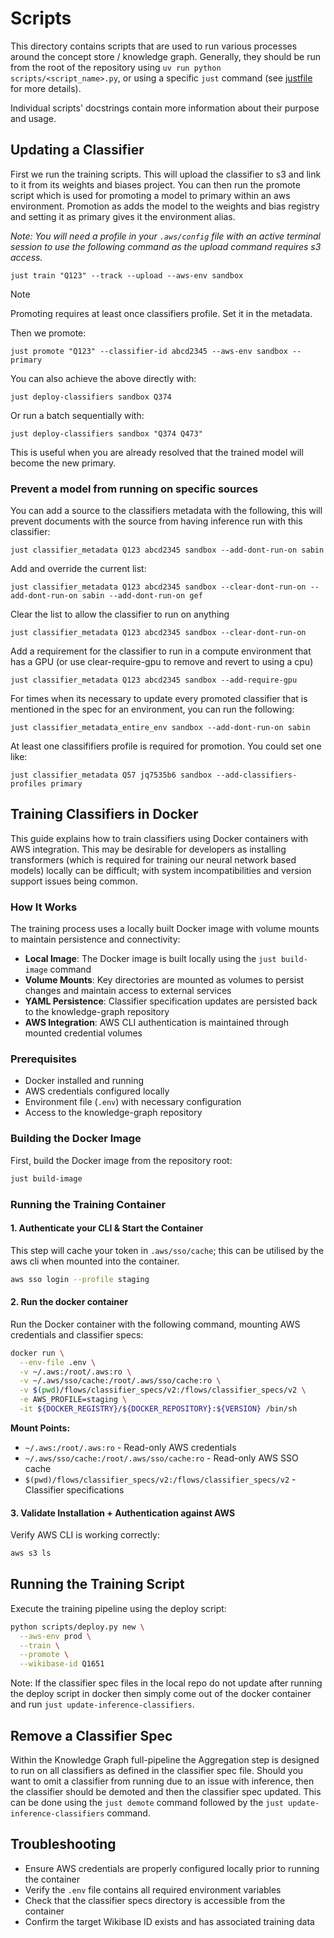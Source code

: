 # Scripts

This directory contains scripts that are used to run various processes around the concept store / knowledge graph. Generally, they should be run from the root of the repository using `uv run python scripts/<script_name>.py`, or using a specific `just` command (see [justfile](../justfile) for more details).

Individual scripts' docstrings contain more information about their purpose and usage.


## Updating a Classifier

First we run the training scripts. This will upload the classifier to s3 and link to it from its weights and biases project. You can then run the promote script which is used for promoting a model to primary within an aws environment. Promotion as adds the model to the weights and bias registry and setting it as primary gives it the environment alias.

_Note: You will need a profile in your `.aws/config` file with an active terminal session to use the following command as the upload command requires s3 access._

```shell
just train "Q123" --track --upload --aws-env sandbox
```

> [!NOTE]
> Promoting requires at least once classifiers profile. Set it in the metadata.

Then we promote:

```shell
just promote "Q123" --classifier-id abcd2345 --aws-env sandbox --primary
```

You can also achieve the above directly with:

```shell
just deploy-classifiers sandbox Q374
```

Or run a batch sequentially with:

```shell
just deploy-classifiers sandbox "Q374 Q473"
```

This is useful when you are already resolved that the trained model will become the new primary.

### Prevent a model from running on specific sources

You can add a source to the classifiers metadata with the following, this will prevent documents with the source from having inference run with this classifier:

```shell
just classifier_metadata Q123 abcd2345 sandbox --add-dont-run-on sabin
```

Add and override the current list:

```shell
just classifier_metadata Q123 abcd2345 sandbox --clear-dont-run-on --add-dont-run-on sabin --add-dont-run-on gef
```

Clear the list to allow the classifier to run on anything

```shell
just classifier_metadata Q123 abcd2345 sandbox --clear-dont-run-on
```

Add a requirement for the classifier to run in a compute environment that has a GPU (or use clear-require-gpu to remove and revert to using a cpu)

```shell
just classifier_metadata Q123 abcd2345 sandbox --add-require-gpu
```

For times when its necessary to update every promoted classifier that is mentioned in the spec for an environment, you can run the following:

```shell
just classifier_metadata_entire_env sandbox --add-dont-run-on sabin
```

At least one classififiers profile is required for promotion. You could set one like:

```shell
just classifier_metadata Q57 jq7535b6 sandbox --add-classifiers-profiles primary
```

## Training Classifiers in Docker

This guide explains how to train classifiers using Docker containers with AWS integration. This may be desirable for developers as installing transformers (which is required for training our neural network based models) locally can be difficult; with system incompatibilities and version support issues being common.

### How It Works

The training process uses a locally built Docker image with volume mounts to maintain persistence and connectivity:

- **Local Image**: The Docker image is built locally using the `just build-image` command
- **Volume Mounts**: Key directories are mounted as volumes to persist changes and maintain access to external services
- **YAML Persistence**: Classifier specification updates are persisted back to the knowledge-graph repository
- **AWS Integration**: AWS CLI authentication is maintained through mounted credential volumes

### Prerequisites

- Docker installed and running
- AWS credentials configured locally
- Environment file (`.env`) with necessary configuration
- Access to the knowledge-graph repository

### Building the Docker Image

First, build the Docker image from the repository root:

```bash
just build-image
```

### Running the Training Container

#### 1. Authenticate your CLI & Start the Container

This step will cache your token in `.aws/sso/cache`; this can be utilised by the aws cli when mounted into the container.

```bash
aws sso login --profile staging
```

#### 2. Run the docker container

Run the Docker container with the following command, mounting AWS credentials and classifier specs:

```bash
docker run \
  --env-file .env \
  -v ~/.aws:/root/.aws:ro \
  -v ~/.aws/sso/cache:/root/.aws/sso/cache:ro \
  -v $(pwd)/flows/classifier_specs/v2:/flows/classifier_specs/v2 \
  -e AWS_PROFILE=staging \
  -it ${DOCKER_REGISTRY}/${DOCKER_REPOSITORY}:${VERSION} /bin/sh
```

**Mount Points:**

- `~/.aws:/root/.aws:ro` - Read-only AWS credentials
- `~/.aws/sso/cache:/root/.aws/sso/cache:ro` - Read-only AWS SSO cache
- `$(pwd)/flows/classifier_specs/v2:/flows/classifier_specs/v2` - Classifier specifications


#### 3. Validate Installation + Authentication against AWS

Verify AWS CLI is working correctly:

```bash
aws s3 ls
```

## Running the Training Script

Execute the training pipeline using the deploy script:

```bash
python scripts/deploy.py new \
  --aws-env prod \
  --train \
  --promote \
  --wikibase-id Q1651
```

Note: If the classifier spec files in the local repo do not update after running the deploy script in docker then simply come out of the docker container and run `just update-inference-classifiers`.

## Remove a Classifier Spec

Within the Knowledge Graph full-pipeline the Aggregation step is designed to run on all classifiers as defined in the classifier spec file. Should you want to omit a classifier from running due to an issue with inference, then the classifier should be demoted and then the classifier spec updated. This can be done using the `just demote` command followed by the `just update-inference-classifiers` command.


## Troubleshooting

- Ensure AWS credentials are properly configured locally prior to running the container
- Verify the `.env` file contains all required environment variables
- Check that the classifier specs directory is accessible from the container
- Confirm the target Wikibase ID exists and has associated training data
